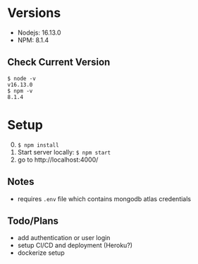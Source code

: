 # Versions
- Nodejs: 16.13.0
- NPM: 8.1.4
## Check Current Version
```
$ node -v
v16.13.0
$ npm -v
8.1.4
```

# Setup
0. `$ npm install`
1. Start server locally: `$ npm start`
2. go to http://localhost:4000/


## Notes
- requires `.env` file which contains mongodb atlas credentials

## Todo/Plans
- add authentication or user login
- setup CI/CD and deployment (Heroku?)
- dockerize setup